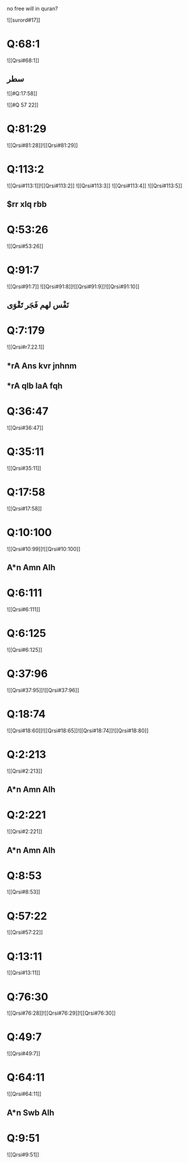 no free will in quran?

![[surord#17]]
# Q:68:1
![[Qrsi#68:1]]
## سطر




![[#Q:17:58]]

![[#Q 57 22]]

# Q:81:29
![[Qrsi#81:28]]![[Qrsi#81:29]]

# Q:113:2

![[Qrsi#113:1]]![[Qrsi#113:2]]
![[Qrsi#113:3]]
![[Qrsi#113:4]]
![[Qrsi#113:5]]
## $rr xlq rbb
# Q:53:26
![[Qrsi#53:26]]
# Q:91:7
![[Qrsi#91:7]]
![[Qrsi#91:8]]![[Qrsi#91:9]]![[Qrsi#91:10]]
## نَفْس لهم فَجَر تَقْوَى
# Q:7:179
![[Qrsi#r7.22.1]]
## *rA Ans kvr jnhnm
## *rA qlb laA fqh

# Q:36:47
![[Qrsi#36:47]]
# Q:35:11
![[Qrsi#35:11]]
# Q:17:58
![[Qrsi#17:58]]
# Q:10:100
![[Qrsi#10:99]]![[Qrsi#10:100]]
## A*n Amn Alh

# Q:6:111
![[Qrsi#6:111]]

# Q:6:125
![[Qrsi#6:125]]

# Q:37:96
![[Qrsi#37:95]]![[Qrsi#37:96]]
# Q:18:74
![[Qrsi#18:60]]![[Qrsi#18:65]]![[Qrsi#18:74]]![[Qrsi#18:80]]

# Q:2:213
![[Qrsi#2:213]]
## A*n Amn Alh
# Q:2:221
![[Qrsi#2:221]]
## A*n Amn Alh
# Q:8:53
![[Qrsi#8:53]]

# Q:57:22
![[Qrsi#57:22]]
# Q:13:11
![[Qrsi#13:11]]

# Q:76:30
![[Qrsi#76:28]]![[Qrsi#76:29]]![[Qrsi#76:30]]

# Q:49:7
![[Qrsi#49:7]]
# Q:64:11
![[Qrsi#64:11]]
## A*n Swb Alh

# Q:9:51
![[Qrsi#9:51]]
